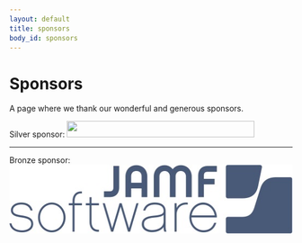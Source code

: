 ```yaml
---
layout: default
title: sponsors
body_id: sponsors
---
```


# Sponsors

A page where we thank our wonderful and generous sponsors.

<p>Silver sponsor: <img src height="29" width="334" src="/assets/archiware_logo_rgb_700px-72dpi.png"></p>
<hr>
<p>Bronze sponsor:  <img height="122" width="520"  src="/assets/JAMF-Software-Blue-Logo-Print.jpg"></p>